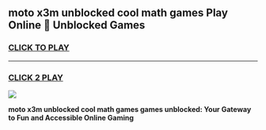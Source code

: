 
## moto x3m unblocked cool math games Play Online 👋 Unblocked Games
<h3>
<a href="https://news.freeplayer.one?title=moto_x3m_unblocked_cool_math_games&ref=17CMG">CLICK TO PLAY</a></h3>
<hr>

<h3>
<a href="https://news.freeplayer.one?title=moto_x3m_unblocked_cool_math_games&ref=17CMG">CLICK 2 PLAY</a>
  
</h3>

<a href="https://news.freeplayer.one?title=moto_x3m_unblocked_cool_math_games&ref=17CMG/"><img src="https://clearcache.store/games.png"></a>


**moto x3m unblocked cool math games games unblocked: Your Gateway to Fun and Accessible Online Gaming**
